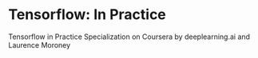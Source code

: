 # Tensorflow: In Practice

Tensorflow in Practice Specialization on Coursera by deeplearning.ai and Laurence Moroney
